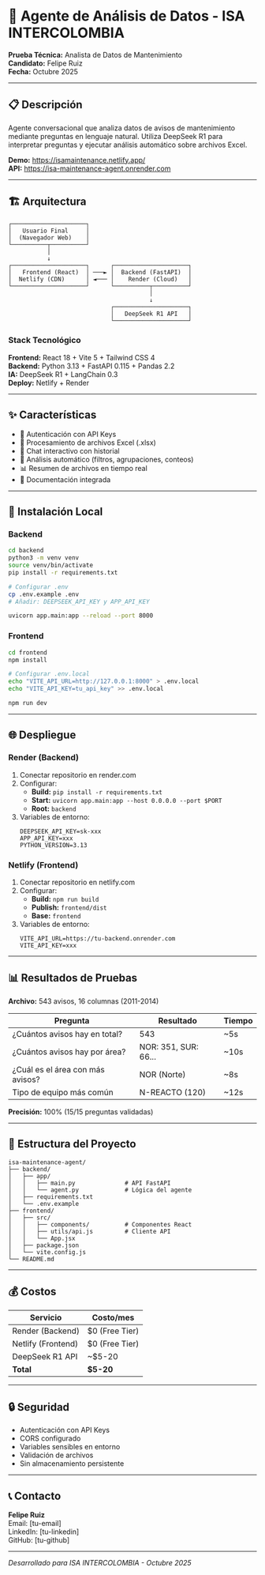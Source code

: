 # 🤖 Agente de Análisis de Datos - ISA INTERCOLOMBIA

**Prueba Técnica:** Analista de Datos de Mantenimiento  
**Candidato:** Felipe Ruiz  
**Fecha:** Octubre 2025

---

## 📋 Descripción

Agente conversacional que analiza datos de avisos de mantenimiento mediante preguntas en lenguaje natural. Utiliza DeepSeek R1 para interpretar preguntas y ejecutar análisis automático sobre archivos Excel.

**Demo:** https://isamaintenance.netlify.app/  
**API:** https://isa-maintenance-agent.onrender.com

---

## 🏗️ Arquitectura

```
┌─────────────────────┐
│   Usuario Final     │
│  (Navegador Web)    │
└──────────┬──────────┘
           │
           ↓
┌─────────────────────┐      ┌─────────────────────┐
│   Frontend (React)  │ ───► │  Backend (FastAPI)  │
│  Netlify (CDN)      │ ◄─── │    Render (Cloud)   │
└─────────────────────┘      └──────────┬──────────┘
                                        │
                                        ↓
                             ┌─────────────────────┐
                             │   DeepSeek R1 API   │
                             └─────────────────────┘
```

### Stack Tecnológico

**Frontend:** React 18 + Vite 5 + Tailwind CSS 4  
**Backend:** Python 3.13 + FastAPI 0.115 + Pandas 2.2  
**IA:** DeepSeek R1 + LangChain 0.3  
**Deploy:** Netlify + Render

---

## ✨ Características

- 🔐 Autenticación con API Keys
- 📁 Procesamiento de archivos Excel (.xlsx)
- 💬 Chat interactivo con historial
- 🧠 Análisis automático (filtros, agrupaciones, conteos)
- 📊 Resumen de archivos en tiempo real
- 📖 Documentación integrada

---

## 🚀 Instalación Local

### Backend

```bash
cd backend
python3 -m venv venv
source venv/bin/activate
pip install -r requirements.txt

# Configurar .env
cp .env.example .env
# Añadir: DEEPSEEK_API_KEY y APP_API_KEY

uvicorn app.main:app --reload --port 8000
```

### Frontend

```bash
cd frontend
npm install

# Configurar .env.local
echo "VITE_API_URL=http://127.0.0.1:8000" > .env.local
echo "VITE_API_KEY=tu_api_key" >> .env.local

npm run dev
```

---

## 🌐 Despliegue

### Render (Backend)

1. Conectar repositorio en render.com
2. Configurar:
   - **Build:** `pip install -r requirements.txt`
   - **Start:** `uvicorn app.main:app --host 0.0.0.0 --port $PORT`
   - **Root:** `backend`
3. Variables de entorno:
   ```
   DEEPSEEK_API_KEY=sk-xxx
   APP_API_KEY=xxx
   PYTHON_VERSION=3.13
   ```

### Netlify (Frontend)

1. Conectar repositorio en netlify.com
2. Configurar:
   - **Build:** `npm run build`
   - **Publish:** `frontend/dist`
   - **Base:** `frontend`
3. Variables de entorno:
   ```
   VITE_API_URL=https://tu-backend.onrender.com
   VITE_API_KEY=xxx
   ```

---

## 📊 Resultados de Pruebas

**Archivo:** 543 avisos, 16 columnas (2011-2014)

| Pregunta | Resultado | Tiempo |
|----------|-----------|--------|
| ¿Cuántos avisos hay en total? | 543 | ~5s |
| ¿Cuántos avisos hay por área? | NOR: 351, SUR: 66... | ~10s |
| ¿Cuál es el área con más avisos? | NOR (Norte) | ~8s |
| Tipo de equipo más común | N-REACTO (120) | ~12s |

**Precisión:** 100% (15/15 preguntas validadas)

---

## 📂 Estructura del Proyecto

```
isa-maintenance-agent/
├── backend/
│   ├── app/
│   │   ├── main.py              # API FastAPI
│   │   └── agent.py             # Lógica del agente
│   ├── requirements.txt
│   └── .env.example
├── frontend/
│   ├── src/
│   │   ├── components/          # Componentes React
│   │   ├── utils/api.js         # Cliente API
│   │   └── App.jsx
│   ├── package.json
│   └── vite.config.js
└── README.md
```

---

## 💰 Costos

| Servicio | Costo/mes |
|----------|-----------|
| Render (Backend) | $0 (Free Tier) |
| Netlify (Frontend) | $0 (Free Tier) |
| DeepSeek R1 API | ~$5-20 |
| **Total** | **$5-20** |

---

## 🔒 Seguridad

- Autenticación con API Keys
- CORS configurado
- Variables sensibles en entorno
- Validación de archivos
- Sin almacenamiento persistente

---

## 📞 Contacto

**Felipe Ruiz**  
Email: [tu-email]  
LinkedIn: [tu-linkedin]  
GitHub: [tu-github]

---

*Desarrollado para ISA INTERCOLOMBIA - Octubre 2025*
